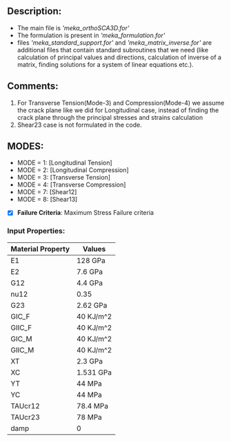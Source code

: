 ## Description:

- The main file is _'meka_orthoSCA3D.for'_
- The formulation is present in _'meka_formulation.for'_
- files _'meka_standard_support.for'_ and _'meka_matrix_inverse.for'_ are additional files that contain standard subroutines that we need (like calculation of principal values and directions, calculation of inverse of a matrix, finding solutions for a system of linear equations etc.).

## Comments:
1. For Transverse Tension(Mode-3) and Compression(Mode-4) we assume the crack plane like we did for Longitudinal case, instead of finding the crack plane through the principal stresses and strains calculation
2. Shear23 case is not formulated in the code.  

## MODES:
- MODE = 1:   [Longitudinal Tension]
- MODE = 2:   [Longitudinal Compression]
- MODE = 3:   [Transverse Tension]
- MODE = 4:   [Transverse Compression]
- MODE = 7:   [Shear12]
- MODE = 8:   [Shear13]

- [x] **Failure Criteria**: Maximum Stress Failure criteria

### Input Properties:
Material Property  | Values
------------- | -------------
E1      | 128 GPa
E2      | 7.6 GPa
G12     | 4.4 GPa
nu12    | 0.35
G23     | 2.62 GPa
GIC_F   | 40 KJ/m^2
GIIC_F  | 40 KJ/m^2
GIC_M   | 40 KJ/m^2
GIIC_M  | 40 KJ/m^2
XT      | 2.3 GPa
XC      | 1.531 GPa
YT      | 44 MPa
YC      | 44 MPa
TAUcr12 | 78.4 MPa
TAUcr23 | 78 MPa
damp    | 0
    


